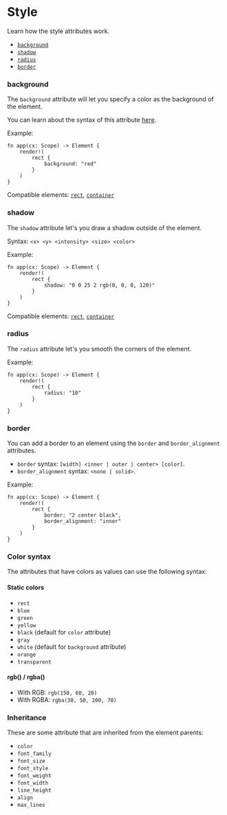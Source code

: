 # Style

Learn how the style attributes work.

- [`background`](#background)
- [`shadow`](#shadow)
- [`radius`](#radius)
- [`border`](#border)

### background

The `background` attribute will let you specify a color as the background of the element.

You can learn about the syntax of this attribute [here](#color-syntax).

Example:

```rust, no_run
fn app(cx: Scope) -> Element {
    render!(
        rect {
            background: "red"
        }
    )
}
```

Compatible elements: [`rect`](/guides/elements.html#rect), [`container`](/guides/elements.html#container)


### shadow

The `shadow` attribute let's you draw a shadow outside of the element.

Syntax: `<x> <y> <intensity> <size> <color>`

Example:

```rust, no_run
fn app(cx: Scope) -> Element {
    render!(
        rect {
            shadow: "0 0 25 2 rgb(0, 0, 0, 120)"
        }
    )
}
```

Compatible elements: [`rect`](/guides/elements.html#rect), [`container`](/guides/elements.html#container)

### radius

The `radius` attribute let's you smooth the corners of the element.

Example:

```rust, no_run
fn app(cx: Scope) -> Element {
    render!(
        rect {
            radius: "10"
        }
    )
}
```

### border

You can add a border to an element using the `border` and `border_alignment` attributes.

- `border` syntax: `[width] <inner | outer | center> [color]`.
- `border_alignment` syntax: `<none | solid>`.

Example:

```rust, no_run
fn app(cx: Scope) -> Element {
    render!(
        rect {
            border: "2 center black",
            border_alignment: "inner"
        }
    )
}
```

### Color syntax

The attributes that have colors as values can use the following syntax:

#### Static colors
- `rect`
- `blue`
- `green`
- `yellow`
- `black` (default for `color` attribute)
- `gray`
- `white` (default for `background` attribute)
- `orange`
- `transparent`

#### rgb() / rgba()

- With RGB: `rgb(150, 60, 20)`
- With RGBA: `rgba(30, 50, 200, 70)`

### Inheritance

These are some attribute that are inherited from the element parents:

- `color`
- `font_family`
- `font_size`
- `font_style`
- `font_weight`
- `font_width`
- `line_height`
- `align`
- `max_lines`
